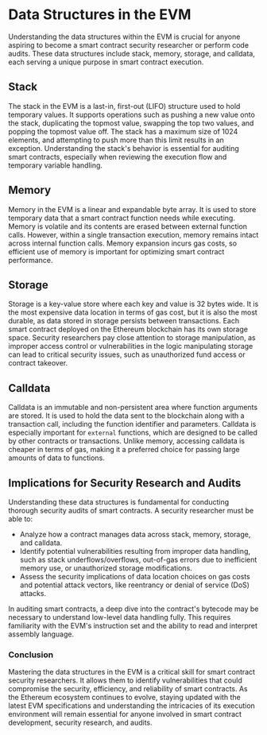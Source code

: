 # Data Structures in the EVM

Understanding the data structures within the EVM is crucial for anyone aspiring to become a smart contract security researcher or perform code audits. These data structures include stack, memory, storage, and calldata, each serving a unique purpose in smart contract execution.

## Stack

The stack in the EVM is a last-in, first-out (LIFO) structure used to hold temporary values. It supports operations such as pushing a new value onto the stack, duplicating the topmost value, swapping the top two values, and popping the topmost value off. The stack has a maximum size of 1024 elements, and attempting to push more than this limit results in an exception. Understanding the stack's behavior is essential for auditing smart contracts, especially when reviewing the execution flow and temporary variable handling.

## Memory
Memory in the EVM is a linear and expandable byte array. It is used to store temporary data that a smart contract function needs while executing. Memory is volatile and its contents are erased between external function calls. However, within a single transaction execution, memory remains intact across internal function calls. Memory expansion incurs gas costs, so efficient use of memory is important for optimizing smart contract performance.

## Storage

Storage is a key-value store where each key and value is 32 bytes wide. It is the most expensive data location in terms of gas cost, but it is also the most durable, as data stored in storage persists between transactions. Each smart contract deployed on the Ethereum blockchain has its own storage space. Security researchers pay close attention to storage manipulation, as improper access control or vulnerabilities in the logic manipulating storage can lead to critical security issues, such as unauthorized fund access or contract takeover.

## Calldata

Calldata is an immutable and non-persistent area where function arguments are stored. It is used to hold the data sent to the blockchain along with a transaction call, including the function identifier and parameters. Calldata is especially important for `external` functions, which are designed to be called by other contracts or transactions. Unlike memory, accessing calldata is cheaper in terms of gas, making it a preferred choice for passing large amounts of data to functions.

## Implications for Security Research and Audits

Understanding these data structures is fundamental for conducting thorough security audits of smart contracts. A security researcher must be able to:

- Analyze how a contract manages data across stack, memory, storage, and calldata.
- Identify potential vulnerabilities resulting from improper data handling, such as stack underflows/overflows, out-of-gas errors due to inefficient memory use, or unauthorized storage modifications.
- Assess the security implications of data location choices on gas costs and potential attack vectors, like reentrancy or denial of service (DoS) attacks.

In auditing smart contracts, a deep dive into the contract's bytecode may be necessary to understand low-level data handling fully. This requires familiarity with the EVM's instruction set and the ability to read and interpret assembly language.

### Conclusion

Mastering the data structures in the EVM is a critical skill for smart contract security researchers. It allows them to identify vulnerabilities that could compromise the security, efficiency, and reliability of smart contracts. As the Ethereum ecosystem continues to evolve, staying updated with the latest EVM specifications and understanding the intricacies of its execution environment will remain essential for anyone involved in smart contract development, security research, and audits.